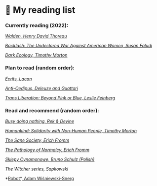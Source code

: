 # 📖 My reading list

### Currently reading (2022):

*[Walden, Henry David Thoreau](https://www.goodreads.com/book/show/16902.Walden)* 

[*Backlash: The Undeclared War Against American Women, Susan Faludi*](https://www.goodreads.com/book/show/200883.Backlash) 

[*Dark Ecology, Timothy Morton*](https://cup.columbia.edu/book/dark-ecology/9780231177528)

### Plan to read (random order):

*[Écrits, Lacan](https://www.goodreads.com/en/book/show/75485)* 

*[Anti-Oedipus, Deleuze and Guattari](https://www.goodreads.com/book/show/118317.Anti_Oedipus)* 

*[Trans Liberation: Beyond Pink or Blue, Leslie Feinberg](https://www.goodreads.com/en/book/show/217305)*

### Read and recommend (random order):

*[Busy doing nothing, Rek & Devine](https://100r.co/site/busy_doing_nothing.html)* 

*[Humankind: Solidarity with Non-Human People, Timothy Morton](https://www.versobooks.com/books/2809-humankind)* 

[*The Sane Society, Erich Fromm*](https://www.goodreads.com/book/show/40717990-the-sane-society) 

[*The Pathology of Normalcy, Erich Fromm*](https://www.goodreads.com/book/show/9593513-the-pathology-of-normalcy) 

[*Sklepy Cynamonowe, Bruno Schulz (Polish)*](https://www.goodreads.com/book/show/2451485.Sklepy_cynamonowe)

*[The Witcher series, Sapkowski](https://en.wikipedia.org/wiki/The_Witcher)*

*[Robot*, Adam Wiśniewski-Snerg](https://www.goodreads.com/book/show/8089338-robot)